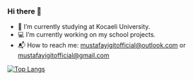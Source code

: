 ### Hi there 👋

- :book: I’m currently studying at Kocaeli University.
- :computer: I’m currently working on my school projects.
- :mailbox_with_mail: How to reach me: mustafayigitofficial@outlook.com or  mustafayigitofficial@gmail.com

[![Top Langs](https://github-readme-stats.vercel.app/api/top-langs/?username=mustafayigit34&layout=compact)](https://github.com/mustafayigit34/github-readme-stats)
